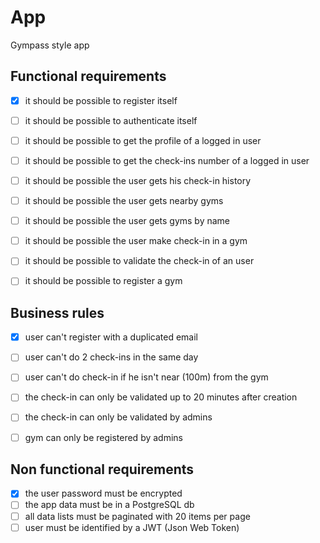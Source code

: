 # App

Gympass style app


## Functional requirements

- [x] it should be possible to register itself
- [ ] it should be possible to authenticate itself
- [ ] it should be possible to get the profile of a logged in user
- [ ] it should be possible to get the check-ins number of a logged in user
- [ ] it should be possible the user gets his check-in history
- [ ] it should be possible the user gets nearby gyms
- [ ] it should be possible the user gets gyms by name
- [ ] it should be possible the user make check-in in a gym
- [ ] it should be possible to validate the check-in of an user
- [ ] it should be possible to register a gym


## Business rules

- [x] user can't register with a duplicated email
- [ ] user can't do 2 check-ins in the same day
- [ ] user can't do check-in if he isn't near (100m) from the gym
- [ ] the check-in can only be validated up to 20 minutes after creation
- [ ] the check-in can only be validated by admins
- [ ] gym can only be registered by admins


## Non functional requirements

- [x] the user password must be encrypted
- [ ] the app data must be in a PostgreSQL db
- [ ] all data lists must be paginated with 20 items per page
- [ ] user must be identified by a JWT (Json Web Token)